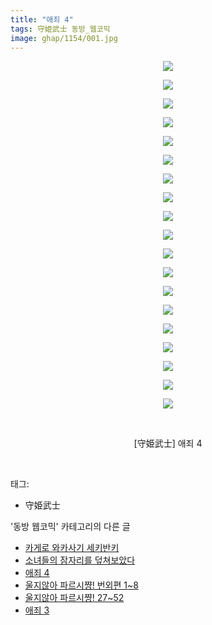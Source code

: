 ```yaml
---
title: "애죄 4"
tags: 守姫武士 동방_웹코믹
image: ghap/1154/001.jpg
---
```

<div class="article">
<p style="text-align: center; clear: none; float: none;"><img src="{{ site.nasurl }}/ghap/1154/001.jpg"/></p>
<p style="text-align: center; clear: none; float: none;"><img src="{{ site.nasurl }}/ghap/1154/002.jpg"/></p>
<p style="text-align: center; clear: none; float: none;"><img src="{{ site.nasurl }}/ghap/1154/003.jpg"/></p>
<p style="text-align: center; clear: none; float: none;"><img src="{{ site.nasurl }}/ghap/1154/004.jpg"/></p>
<p style="text-align: center; clear: none; float: none;"><img src="{{ site.nasurl }}/ghap/1154/005.jpg"/></p>
<p style="text-align: center; clear: none; float: none;"><img src="{{ site.nasurl }}/ghap/1154/006.jpg"/></p>
<p style="text-align: center; clear: none; float: none;"><img src="{{ site.nasurl }}/ghap/1154/007.jpg"/></p>
<p style="text-align: center; clear: none; float: none;"><img src="{{ site.nasurl }}/ghap/1154/008.jpg"/></p>
<p style="text-align: center; clear: none; float: none;"><img src="{{ site.nasurl }}/ghap/1154/009.jpg"/></p>
<p style="text-align: center; clear: none; float: none;"><img src="{{ site.nasurl }}/ghap/1154/010.jpg"/></p>
<p style="text-align: center; clear: none; float: none;"><img src="{{ site.nasurl }}/ghap/1154/011.jpg"/></p>
<p style="text-align: center; clear: none; float: none;"><img src="{{ site.nasurl }}/ghap/1154/012.jpg"/></p>
<p style="text-align: center; clear: none; float: none;"><img src="{{ site.nasurl }}/ghap/1154/013.jpg"/></p>
<p style="text-align: center; clear: none; float: none;"><img src="{{ site.nasurl }}/ghap/1154/014.jpg"/></p>
<p style="text-align: center; clear: none; float: none;"><img src="{{ site.nasurl }}/ghap/1154/015.jpg"/></p>
<p style="text-align: center; clear: none; float: none;"><img src="{{ site.nasurl }}/ghap/1154/016.jpg"/></p>
<p style="text-align: center; clear: none; float: none;"><img src="{{ site.nasurl }}/ghap/1154/017.jpg"/></p>
<p style="text-align: center; clear: none; float: none;"><img src="{{ site.nasurl }}/ghap/1154/018.jpg"/></p>
<p style="text-align: center; clear: none; float: none;"><img src="{{ site.nasurl }}/ghap/1154/019.jpg"/></p>
<p style="text-align: center; clear: none; float: none;"><br/></p>
<p style="text-align: center; clear: none; float: none;">[守姫武士] 애죄 4</p>
<p><br/></p>
</div><div class="tagTrail">
<p>태그: </p>
<ul>
<li>守姫武士</li>
</ul>
</div><div class="another">
<p>'동방 웹코믹' 카테고리의 다른 글</p>
<ul>
<li><a href="/2016-07-28-ghap_1182">카게로 와카사기 세키반키</a></li>
<li><a href="/2016-07-28-ghap_1164">소녀들의 잠자리를 덮쳐보았다</a></li>
<li><a href="/2016-07-27-ghap_1154">애죄 4</a></li>
<li><a href="/2016-07-27-ghap_1151">울지않아 파르시쨩! 번외편 1~8</a></li>
<li><a href="/2016-07-27-ghap_1150">울지않아 파르시쨩! 27~52</a></li>
<li><a href="/2016-07-26-ghap_1132">애죄 3</a></li>
</ul>
</div><div class="cb_module cb_fluid">
<div class="cb_wrt cb_profile">
</div><!-- commentList close -->
</div>